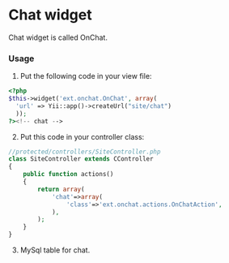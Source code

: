 Chat widget
============

Chat widget is called OnChat.

### Usage

1. Put the following code in your view file:

  ```php
  <?php 
  $this->widget('ext.onchat.OnChat', array(
  	'url' => Yii::app()->createUrl("site/chat")
	)); 
  ?><!-- chat -->
  ```
  
2. Put this code in your controller class:

  ```php
  //protected/controllers/SiteController.php
  class SiteController extends CController
  {
      public function actions()
      {
          return array(
              'chat'=>array(
                  'class'=>'ext.onchat.actions.OnChatAction',
              ),
          );
      }
  }
  ```

3. MySql table for chat.
